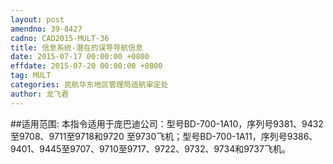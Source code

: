 ```yaml
---
layout: post
amendno: 39-8427
cadno: CAD2015-MULT-36
title: 信息系统-潜在的误导导航信息
date: 2015-07-17 00:00:00 +0800
effdate: 2015-07-20 00:00:00 +0800
tag: MULT
categories: 民航华东地区管理局适航审定处
author: 龙飞君
---
```


##适用范围:
本指令适用于庞巴迪公司：型号BD-700-1A10，序列号9381、9432至9708、9711至9718和9720
至9730飞机；型号BD-700-1A11，序列号9386、9401、9445至9707、9710至9717、9722、9732、9734和9737飞机。

